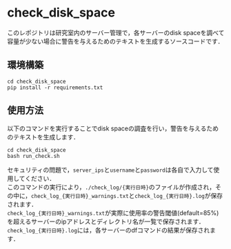 # check_disk_space
このレポジトリは研究室内のサーバー管理で，各サーバーのdisk spaceを調べて容量が少ない場合に警告を与えるためのテキストを生成するソースコードです．<br>
## 環境構築
```
cd check_disk_space
pip install -r requirements.txt
```
## 使用方法
以下のコマンドを実行することでdisk spaceの調査を行い，警告を与えるためのテキストを生成します．
```
cd check_disk_space
bash run_check.sh
```
セキュリティの問題で，`server_ips`と`username`と`password`は各自で入力して使用してください．<br>
このコマンドの実行により，`./check_log/{実行日時}`のファイルが作成され，その中に，`check_log_{実行日時}_warnings.txt`と`check_log_{実行日時}.log`が保存されます．<br>
`check_log_{実行日時}_warnings.txt`が実際に使用率の警告閾値(default=85%)を超えるサーバーのipアドレスとディレクトリ名が一覧で保存されます．<br>
`check_log_{実行日時}.log`には，各サーバーのdfコマンドの結果が保存されます．<br>
